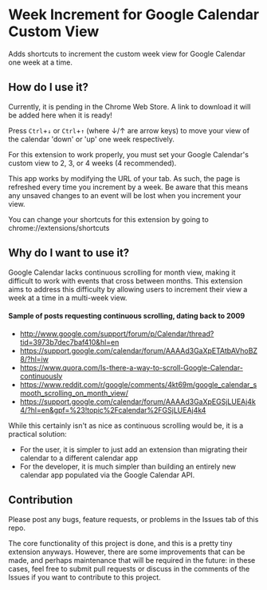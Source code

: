 # Week Increment for Google Calendar Custom View
Adds shortcuts to increment the custom week view for Google Calendar one week at a time.

## How do I use it?
Currently, it is pending in the Chrome Web Store. A link to download it will be added here when it is ready!

Press `Ctrl`+`↓` or `Ctrl`+`↑` (where ↓/↑ are arrow keys) to move your view of the calendar 'down' or 'up' one week respectively. 

For this extension to work properly, you must set your Google Calendar's custom view to 2, 3, or 4 weeks (4 recommended).

This app works by modifying the URL of your tab. As such, the page is refreshed every time you increment by a week. Be aware that this means any unsaved changes to an event will be lost when you increment your view.

You can change your shortcuts for this extension by going to chrome://extensions/shortcuts

## Why do I want to use it?
Google Calendar lacks continuous scrolling for month view, making it difficult to work with events that cross between months. This extension aims to address this difficulty by allowing users to increment their view a week at a time in a multi-week view. 

#### Sample of posts requesting continuous scrolling, dating back to 2009
* http://www.google.com/support/forum/p/Calendar/thread?tid=3973b7dec7baf410&hl=en
* https://support.google.com/calendar/forum/AAAAd3GaXpETAtbAVhoBZ8/?hl=iw
* https://www.quora.com/Is-there-a-way-to-scroll-Google-Calendar-continuously
* https://www.reddit.com/r/google/comments/4kt69m/google_calendar_smooth_scrolling_on_month_view/
* https://support.google.com/calendar/forum/AAAAd3GaXpEGSjLUEAj4k4/?hl=en&gpf=%23!topic%2Fcalendar%2FGSjLUEAj4k4

While this certainly isn't as nice as continuous scrolling would be, it is a practical solution:
* For the user, it is simpler to just add an extension than migrating their calendar to a different calendar app
* For the developer, it is much simpler than building an entirely new calendar app populated via the Google Calendar API.

## Contribution
Please post any bugs, feature requests, or problems in the Issues tab of this repo.

The core functionality of this project is done, and this is a pretty tiny extension anyways. However, there are some improvements that can be made, and perhaps maintenance that will be required in the future: in these cases, feel free to submit pull requests or discuss in the comments of the Issues if you want to contribute to this project. 
